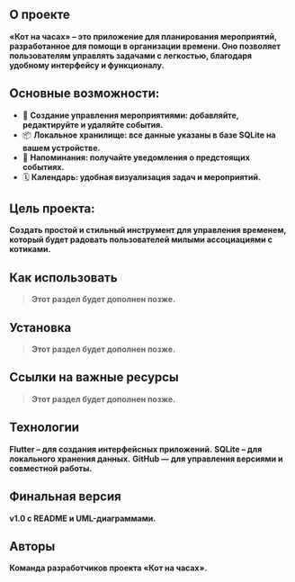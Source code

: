 ## О проекте
**«Кот на часах» – это приложение для планирования мероприятий, разработанное для помощи в организации времени. Оно позволяет пользователям управлять задачами с легкостью, благодаря удобному интерфейсу и функционалу.**

## Основные возможности:
- 📅 **Создание управления мероприятиями: добавляйте, редактируйте и удаляйте события.**
- 📦 **Локальное хранилище: все данные указаны в базе SQLite на вашем устройстве.** 
- 🔔 **Напоминания: получайте уведомления о предстоящих событиях.**  
- 🗓️ **Календарь: удобная визуализация задач и мероприятий.**

## Цель проекта:
**Создать простой и стильный инструмент для управления временем, который будет радовать пользователей милыми ассоциациями с котиками.**

## Как использовать
> **Этот раздел будет дополнен позже.**

## Установка 
> **Этот раздел будет дополнен позже.**

## Ссылки на важные ресурсы
> **Этот раздел будет дополнен позже.**

## Технологии
**Flutter – для создания интерфейсных приложений.**
**SQLite – для локального хранения данных.**
**GitHub — для управления версиями и совместной работы.**

## Финальная версия  
**v1.0 с README и UML-диаграммами.** 

## Авторы
**Команда разработчиков проекта «Кот на часах».**
